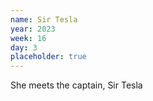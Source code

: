```yaml
---
name: Sir Tesla
year: 2023
week: 16
day: 3
placeholder: true
---
```


She meets the captain, Sir Tesla
